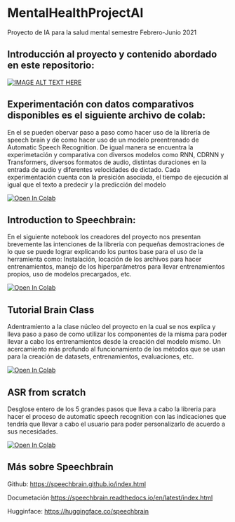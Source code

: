 # MentalHealthProjectAI
Proyecto de IA para la salud mental semestre Febrero-Junio 2021

## Introducción al proyecto y contenido abordado en este repositorio:
[![IMAGE ALT TEXT HERE](https://external-content.duckduckgo.com/iu/?u=https%3A%2F%2Fenergy-starservices.com%2Fwp-content%2Fuploads%2F2017%2F09%2FYouTube-badge-icon.png&f=1&nofb=1)](https://www.youtube.com/watch?v=Kcss9sKjwEM&t=4s)

## Experimentación con datos comparativos disponibles es el siguiente archivo de colab:
En el se pueden obervar paso a paso como hacer uso de la librería de speech brain y de como hacer uso de un modelo preentrenado de Automatic Speech Recognition. De igual manera se encuentra la experimetación y comparativa con diversos modelos como RNN, CDRNN y Transformers, diversos formatos de audio, distintas duraciones en la entrada de audio y diferentes velocidades de dictado. Cada experimentación cuenta con la presición asociada, el tiempo de ejecución al igual que el texto a predecir y la predicción del modelo

[![Open In Colab](https://colab.research.google.com/assets/colab-badge.svg)](https://colab.research.google.com/drive/1H74aRVY3iLVXtNGhbZBmXnvkIx07xzct)

## Introduction to Speechbrain:
En el siguiente notebook los creadores del proyecto nos presentan brevemente las intenciones de la libreria con pequeñas demostraciones de lo que se puede lograr explicando los puntos base para el uso de la herramienta como: Instalación, locación de los archivos para hacer entrenamientos, manejo de los hiperparámetros para llevar entrenamientos propios, uso de modelos precargados, etc.

[![Open In Colab](https://colab.research.google.com/assets/colab-badge.svg)](https://colab.research.google.com/drive/1ueHMYmDKZS0jZth5zyXBEwW8-nB1QYTT)

## Tutorial Brain Class
Adentramiento a la clase núcleo del proyecto en la cual se nos explica y lleva paso a paso de como utilizar los componentes de la misma para poder llevar a cabo los entrenamientos desde la creación del modelo mismo. Un acercamiento más profundo al funcionamiento de los métodos que se usan para la creación de datasets, entrenamientos, evaluaciones, etc. 

[![Open In Colab](https://colab.research.google.com/assets/colab-badge.svg)](https://colab.research.google.com/drive/1XI9-8ST64JxcVbFx6_BWAy6nLiLlx-UQ)

## ASR from scratch
Desglose entero de los 5 grandes pasos que lleva a cabo la libreria para hacer el proceso de automatic speech recognition con las indicaciones que tendría que llevar a cabo el usuario para poder personalizarlo de acuerdo a sus necesidades.

[![Open In Colab](https://colab.research.google.com/assets/colab-badge.svg)](https://colab.research.google.com/drive/1gq7Ik1JZQAs3Jo3sbtEJy4sRa7KaNnSI)


## Más sobre Speechbrain
Github:
https://speechbrain.github.io/index.html

Documetación:https://speechbrain.readthedocs.io/en/latest/index.html

Hugginface:
https://huggingface.co/speechbrain

